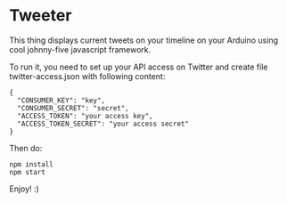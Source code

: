 # Tweeter

This thing displays current tweets on your timeline on your Arduino using cool johnny-five javascript framework.

To run it, you need to set up your API access on Twitter and create file twitter-access.json with following content:
```
{
  "CONSUMER_KEY": "key",
  "CONSUMER_SECRET": "secret",
  "ACCESS_TOKEN": "your access key",
  "ACCESS_TOKEN_SECRET": "your access secret"
}
```

Then do:

```
npm install
npm start
```

Enjoy! :)
